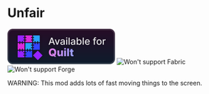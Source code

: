 # Unfair

![Available for Quilt](https://raw.githubusercontent.com/intergrav/devins-badges/v3/assets/cozy/supported/quilt_vector.svg)
![Won't support Fabric](https://raw.githubusercontent.com/intergrav/devins-badges/v3/assets/cozy/unsupported/fabric_vector.svg)
![Won't support Forge](https://raw.githubusercontent.com/intergrav/devins-badges/v3/assets/cozy/unsupported/forge_vector.svg)

WARNING: This mod adds lots of fast moving things to the screen.
